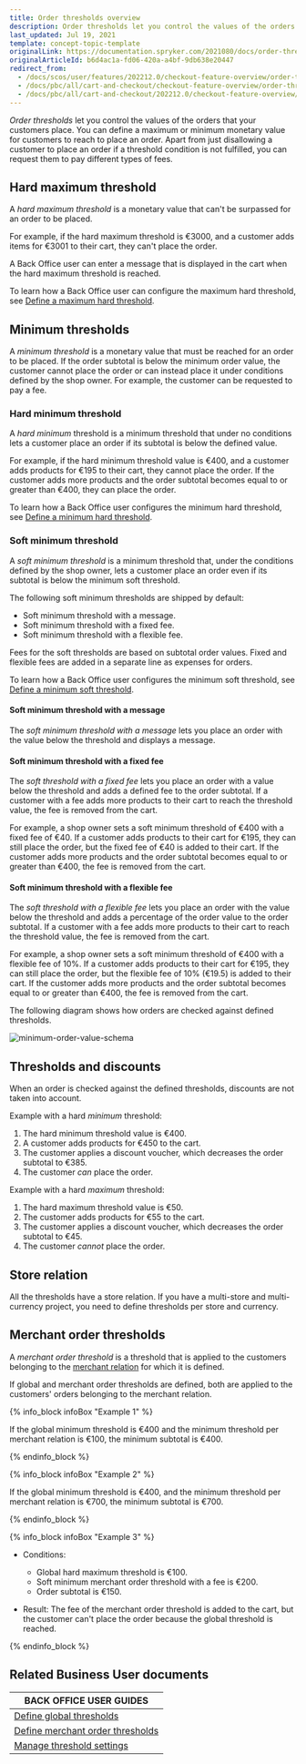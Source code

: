 ```yaml
---
title: Order thresholds overview
description: Order thresholds let you control the values of the orders that your customers place. You can define a maximum or minimum monetary value for customers to reach to place an order.
last_updated: Jul 19, 2021
template: concept-topic-template
originalLink: https://documentation.spryker.com/2021080/docs/order-thresholds
originalArticleId: b6d4ac1a-fd06-420a-a4bf-9db638e20447
redirect_from:
  - /docs/scos/user/features/202212.0/checkout-feature-overview/order-thresholds-overview.html
  - /docs/pbc/all/cart-and-checkout/checkout-feature-overview/order-thresholds-overview.html
  - /docs/pbc/all/cart-and-checkout/202212.0/checkout-feature-overview/order-thresholds-overview.html  
---
```


*Order thresholds* let you control the values of the orders that your customers place. You can define a maximum or minimum monetary value for customers to reach to place an order. Apart from just disallowing a customer to place an order if a threshold condition is not fulfilled, you can request them to pay different types of fees.


## Hard maximum threshold
A *hard maximum threshold* is a monetary value that can't be surpassed for an order to be placed.

For example, if the hard maximum threshold is €3000, and a customer adds items for €3001 to their cart, they can't place the order.

A Back Office user can enter a message that is displayed in the cart when the hard maximum threshold is reached.

To learn how a Back Office user can configure the maximum hard threshold, see [Define a maximum hard threshold](/docs/pbc/all/cart-and-checkout/{{site.version}}/base-shop/manage-in-the-back-office/define-global-thresholds.html#define-a-maximum-hard-threshold).


## Minimum thresholds
A *minimum threshold* is a monetary value that must be reached for an order to be placed. If the order subtotal is below the minimum order value, the customer cannot place the order or can instead place it under conditions defined by the shop owner. For example, the customer can be requested to pay a fee.


### Hard minimum threshold
A *hard minimum* threshold is a minimum threshold that under no conditions lets a customer place an order if its subtotal is below the defined value.

For example, if the hard minimum threshold value is €400, and a customer adds products for €195 to their cart, they cannot place the order. If the customer adds more products and the order subtotal becomes equal to or greater than €400, they can place the order.

To learn how a Back Office user configures the minimum hard threshold, see [Define a minimum hard threshold](/docs/pbc/all/cart-and-checkout/{{site.version}}/base-shop/manage-in-the-back-office/define-global-thresholds.html#define-a-minimum-hard-threshold).


### Soft minimum threshold
A *soft minimum threshold* is a minimum threshold that, under the conditions defined by the shop owner, lets a customer place an order even if its subtotal is below the minimum soft threshold.

The following soft minimum thresholds are shipped by default:

* Soft minimum threshold with a message.
* Soft minimum threshold with a fixed fee.
* Soft minimum threshold with a flexible fee.

Fees for the soft thresholds are based on subtotal order values. Fixed and flexible fees are added in a separate line as expenses for orders.

To learn how a Back Office user configures the minimum soft threshold, see [Define a minimum soft threshold](/docs/pbc/all/cart-and-checkout/{{site.version}}/base-shop/manage-in-the-back-office/define-global-thresholds.html#define-a-minimum-soft-threshold).


#### Soft minimum threshold with a message
The *soft minimum threshold with a message* lets you place an order with the value below the threshold and displays a message.


#### Soft minimum threshold with a fixed fee
The *soft threshold with a fixed fee* lets you place an order with a value below the threshold and adds a defined fee to the order subtotal. If a customer with a fee adds more products to their cart to reach the threshold value, the fee is removed from the cart.

For example, a shop owner sets a soft minimum threshold of €400 with a fixed fee of €40. If a customer adds products to their cart for €195, they can still place the order, but the fixed fee of €40 is added to their cart. If the customer adds more products and the order subtotal becomes equal to or greater than €400, the fee is removed from the cart.


#### Soft minimum threshold with a flexible fee
The *soft threshold with a flexible fee* lets you place an order with the value below the threshold and adds a percentage of the order value to the order subtotal. If a customer with a fee adds more products to their cart to reach the threshold value, the fee is removed from the cart.

For example, a shop owner sets a soft minimum threshold of €400 with a flexible fee of 10%. If a customer adds products to their cart for €195, they can still place the order, but the flexible fee of 10% (€19.5) is added to their cart. If the customer adds more products and the order subtotal becomes equal to or greater than €400, the fee is removed from the cart.


The following diagram shows how orders are checked against defined thresholds.

![minimum-order-value-schema](https://spryker.s3.eu-central-1.amazonaws.com/docs/Features/Shopping+Cart/Order+Thresholds/minimum-order-value-schema.jpg)

## Thresholds and discounts
When an order is checked against the defined thresholds, discounts are not taken into account.

Example with a hard *minimum* threshold:

1. The hard minimum threshold value is €400.
2. A customer adds products for €450 to the cart.
3. The customer applies a discount voucher, which decreases the order subtotal to €385.
4. The customer *can* place the order.

Example with a hard *maximum* threshold:

1. The hard maximum threshold value is €50.
2. The customer adds products for €55 to the cart.
3. The customer applies a discount voucher, which decreases the order subtotal to €45.
4. The customer *cannot* place the order.


## Store relation
All the thresholds have a store relation. If you have a multi-store and multi-currency project, you need to define thresholds per store and currency.


## Merchant order thresholds
A *merchant order threshold* is a threshold that is applied to the customers belonging to the [merchant relation](/docs/pbc/all/merchant-management/{{site.version}}/base-shop/merchant-b2b-contracts-feature-overview.html) for which it is defined.   

If global and merchant order thresholds are defined, both are applied to the customers' orders belonging to the merchant relation.

{% info_block infoBox "Example 1" %}

If the global minimum threshold is €400 and the minimum threshold per merchant relation is €100, the minimum subtotal is €400.

{% endinfo_block %}

{% info_block infoBox "Example 2" %}

If the global minimum threshold is €400, and the minimum threshold per merchant relation is €700, the minimum subtotal is €700.

{% endinfo_block %}

{% info_block infoBox "Example 3" %}


* Conditions:
    * Global hard maximum threshold is €100.
    * Soft minimum merchant order threshold with a fee is €200.
    * Order subtotal is €150.

* Result: The fee of the merchant order threshold is added to the cart, but the customer can't place the order because the global threshold is reached.

{% endinfo_block %}

## Related Business User documents

|BACK OFFICE USER GUIDES|
|---|
| [Define global thresholds](/docs/pbc/all/cart-and-checkout/{{site.version}}/base-shop/manage-in-the-back-office/define-global-thresholds.html) |
| [Define merchant order thresholds](/docs/scos/user/back-office-user-guides/{{site.version}}/administration/define-merchant-order-thresholds.html) |
| [Manage threshold settings](/docs/pbc/all/cart-and-checkout/{{site.version}}/base-shop/manage-in-the-back-office/manage-threshold-settings.html) |
